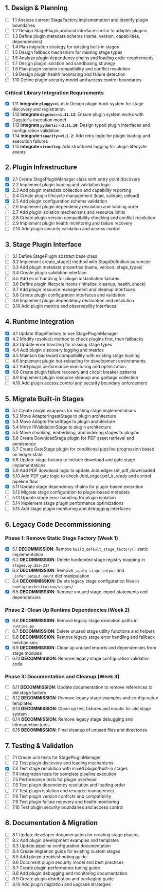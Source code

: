 ## 1. Design & Planning

- [ ] 1.1 Analyze current StageFactory implementation and identify plugin boundaries
- [ ] 1.2 Design StagePlugin protocol interface similar to adapter plugins
- [ ] 1.3 Define plugin metadata schema (name, version, capabilities, dependencies)
- [ ] 1.4 Plan migration strategy for existing built-in stages
- [ ] 1.5 Design fallback mechanism for missing stage types
- [ ] 1.6 Analyze plugin dependency chains and loading order requirements
- [ ] 1.7 Design plugin isolation and sandboxing strategy
- [ ] 1.8 Plan plugin version compatibility and conflict resolution
- [ ] 1.9 Design plugin health monitoring and failure detection
- [ ] 1.10 Define plugin security model and access control boundaries

### Critical Library Integration Requirements

- [x] 1.11 **Integrate `pluggy>=1.6.0`**: Design plugin hook system for stage discovery and registration
- [x] 1.12 **Integrate `dagster>=1.11.13`**: Ensure plugin system works with Dagster's execution model
- [x] 1.13 **Integrate `pydantic>=2.11.10`**: Design typed plugin interfaces and configuration validation
- [x] 1.14 **Integrate `tenacity>=9.1.2`**: Add retry logic for plugin loading and execution failures
- [x] 1.15 **Integrate `structlog`**: Add structured logging for plugin lifecycle events

## 2. Plugin Infrastructure

- [x] 2.1 Create StagePluginManager class with entry point discovery
- [x] 2.2 Implement plugin loading and validation logic
- [x] 2.3 Add plugin metadata collection and capability reporting
- [ ] 2.4 Create plugin lifecycle management (load, validate, unload)
- [x] 2.5 Add plugin configuration schema validation
- [ ] 2.6 Implement plugin dependency resolution and loading order
- [ ] 2.7 Add plugin isolation mechanisms and resource limits
- [ ] 2.8 Create plugin version compatibility checking and conflict resolution
- [ ] 2.9 Implement plugin health monitoring and failure recovery
- [ ] 2.10 Add plugin security validation and access control

## 3. Stage Plugin Interface

- [ ] 3.1 Define StagePlugin abstract base class
- [ ] 3.2 Implement create_stage() method with StageDefinition parameter
- [ ] 3.3 Add plugin metadata properties (name, version, stage_types)
- [ ] 3.4 Create plugin validation interface
- [ ] 3.5 Add error handling for plugin instantiation failures
- [ ] 3.6 Define plugin lifecycle hooks (initialize, cleanup, health_check)
- [ ] 3.7 Add plugin resource management and cleanup interfaces
- [ ] 3.8 Create plugin configuration interfaces and validation
- [ ] 3.9 Implement plugin dependency declaration and resolution
- [ ] 3.10 Add plugin metrics and observability interfaces

## 4. Runtime Integration

- [x] 4.1 Update StageFactory to use StagePluginManager
- [x] 4.2 Modify resolve() method to check plugins first, then fallbacks
- [x] 4.3 Update error handling for missing stage types
- [x] 4.4 Add plugin discovery logging and metrics
- [x] 4.5 Maintain backward compatibility with existing stage loading
- [ ] 4.6 Implement plugin hot-reloading for development environments
- [x] 4.7 Add plugin performance monitoring and optimization
- [x] 4.8 Create plugin failure recovery and circuit breaker patterns
- [ ] 4.9 Implement plugin resource cleanup and garbage collection
- [ ] 4.10 Add plugin access control and security boundary enforcement

## 5. Migrate Built-in Stages

- [x] 5.1 Create plugin wrappers for existing stage implementations
- [x] 5.2 Move AdapterIngestStage to plugin architecture
- [x] 5.3 Move AdapterParseStage to plugin architecture
- [x] 5.4 Move IRValidationStage to plugin architecture
- [x] 5.5 Move chunking, embedding, and indexing stages to plugins
- [x] 5.6 Create DownloadStage plugin for PDF asset retrieval and persistence
- [x] 5.7 Create GateStage plugin for conditional pipeline progression based on ledger state
- [x] 5.8 Update stage factory to include download and gate stage implementations
- [x] 5.9 Add PDF download logic to update JobLedger.set_pdf_downloaded
- [x] 5.10 Add PDF gate logic to check JobLedger.pdf_ir_ready and control pipeline flow
- [x] 5.11 Update stage dependency chains for plugin-based execution
- [ ] 5.12 Migrate stage configuration to plugin-based metadata
- [ ] 5.13 Update stage error handling for plugin isolation
- [ ] 5.14 Implement stage plugin performance optimizations
- [ ] 5.15 Add stage plugin monitoring and debugging interfaces

## 6. Legacy Code Decommissioning

### Phase 1: Remove Static Stage Factory (Week 1)

- [x] 6.1 **DECOMMISSION**: Remove `build_default_stage_factory()` static implementation
- [x] 6.2 **DECOMMISSION**: Delete hardcoded stage registry mapping in `stages.py:255-317`
- [x] 6.3 **DECOMMISSION**: Remove `_apply_stage_output` and `_infer_output_count` dict manipulation
- [ ] 6.4 **DECOMMISSION**: Delete legacy stage configuration files in `config/orchestration/stages/`
- [x] 6.5 **DECOMMISSION**: Remove unused stage import statements and dependencies

### Phase 2: Clean Up Runtime Dependencies (Week 2)

- [x] 6.6 **DECOMMISSION**: Remove legacy stage execution paths in `runtime.py`
- [ ] 6.7 **DECOMMISSION**: Delete unused stage utility functions and helpers
- [ ] 6.8 **DECOMMISSION**: Remove legacy stage error handling and fallback mechanisms
- [x] 6.9 **DECOMMISSION**: Clean up unused imports and dependencies from stage modules
- [ ] 6.10 **DECOMMISSION**: Remove legacy stage configuration validation code

### Phase 3: Documentation and Cleanup (Week 3)

- [ ] 6.11 **DECOMMISSION**: Update documentation to remove references to old stage factory
- [ ] 6.12 **DECOMMISSION**: Remove legacy stage examples and configuration templates
- [ ] 6.13 **DECOMMISSION**: Clean up test fixtures and mocks for old stage system
- [ ] 6.14 **DECOMMISSION**: Remove legacy stage debugging and introspection tools
- [ ] 6.15 **DECOMMISSION**: Final cleanup of unused files and directories

## 7. Testing & Validation

- [ ] 7.1 Create unit tests for StagePluginManager
- [ ] 7.2 Test plugin discovery and loading mechanisms
- [x] 7.3 Test stage resolution with mixed plugin/built-in stages
- [ ] 7.4 Integration tests for complete pipeline execution
- [ ] 7.5 Performance tests for plugin overhead
- [ ] 7.6 Test plugin dependency resolution and loading order
- [ ] 7.7 Test plugin isolation and resource management
- [ ] 7.8 Test plugin version conflicts and compatibility
- [ ] 7.9 Test plugin failure recovery and health monitoring
- [ ] 7.10 Test plugin security boundaries and access control

## 8. Documentation & Migration

- [ ] 8.1 Update developer documentation for creating stage plugins
- [ ] 8.2 Add plugin development examples and templates
- [ ] 8.3 Update pipeline configuration documentation
- [ ] 8.4 Create migration guide for existing custom stages
- [ ] 8.5 Add plugin troubleshooting guide
- [ ] 8.6 Document plugin security model and best practices
- [ ] 8.7 Create plugin performance tuning guide
- [ ] 8.8 Add plugin debugging and monitoring documentation
- [ ] 8.9 Create plugin distribution and packaging guide
- [ ] 8.10 Add plugin migration and upgrade strategies
